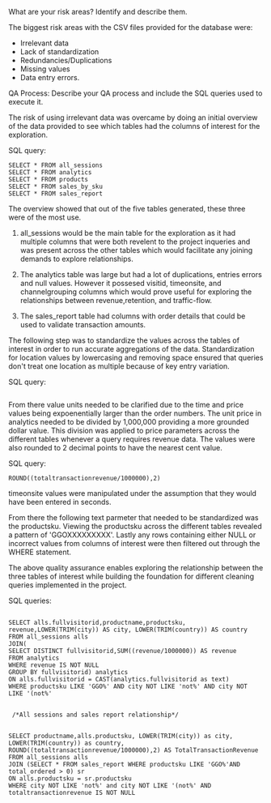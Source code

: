 What are your risk areas? Identify and describe them.

The biggest risk areas with the CSV files provided for the database were:
- Irrelevant data 
- Lack of standardization 
- Redundancies/Duplications
- Missing values
- Data entry errors.


QA Process:
Describe your QA process and include the SQL queries used to execute it.


The risk of using irrelevant data was overcame by doing an initial overview of the data provided to see which tables had the columns of interest for the exploration.

SQL query:
```
SELECT * FROM all_sessions
SELECT * FROM analytics
SELECT * FROM products
SELECT * FROM sales_by_sku
SELECT * FROM sales_report
```

The overview showed that out of the five tables generated, these three were of the most use.

1. all_sessions would be the main table for the exploration as it had multiple columns that were both revelent to the project inqueries and was present across the other tables which would facilitate any joining demands to explore relationships.

2. The analytics table was large but had a lot of duplications, entries errors and null values. However it possesed visitid, timeonsite, and channelgrouping columns which would prove useful for exploring the relationships between revenue,retention, and traffic-flow.

3. The sales_report table had columns with order details that could be used to validate transaction amounts. 

The following step was to standardize the values across the tables of interest in order to run accurate aggregations of the data. Standardization for location values by lowercasing and removing space ensured that queries don't treat one location as multiple because of key entry variation.

SQL query:
```LOWER(TRIM(country)) as Country, LOWER(TRIM(city)) as City
```

From there value units needed to be clarified due to the time and price values being expoenentially larger than the order numbers. The unit price in analytics needed to be divided by 1,000,000 providing a more grounded dollar value. This division was applied to price parameters across the different tables whenever a query requires revenue data. The values were also rounded to 2 decimal points to have the nearest cent value.

SQL query: 
```
ROUND((totaltransactionrevenue/1000000),2)
```
timeonsite values were manipulated under the assumption that they would have been entered in seconds.

From there the following text parmeter that needed to be standardized was the productsku. Viewing the productsku across the different tables revealed a pattern of 'GGOXXXXXXXXX'. Lastly any rows containing either NULL or incorrect values from columns of interest were then filtered out through the WHERE statement. 

The above quality assurance enables exploring the relationship between the three tables of interest while building the foundation for different cleaning queries implemented in the project.

SQL queries:
``` /*All sessions and analytics relationship*/

SELECT alls.fullvisitorid,productname,productsku, revenue,LOWER(TRIM(city)) AS city, LOWER(TRIM(country)) AS country
FROM all_sessions alls
JOIN(
SELECT DISTINCT fullvisitorid,SUM((revenue/1000000)) AS revenue
FROM analytics
WHERE revenue IS NOT NULL
GROUP BY fullvisitorid) analytics
ON alls.fullvisitorid = CAST(analytics.fullvisitorid as text)
WHERE productsku LIKE 'GGO%' AND city NOT LIKE 'not%' AND city NOT LIKE '(not%'

 
 /*All sessions and sales report relationship*/


SELECT productname,alls.productsku, LOWER(TRIM(city)) as city, LOWER(TRIM(country)) as country,
ROUND((totaltransactionrevenue/1000000),2) AS TotalTransactionRevenue
FROM all_sessions alls
JOIN (SELECT * FROM sales_report WHERE productsku LIKE 'GGO%'AND total_ordered > 0) sr
ON alls.productsku = sr.productsku
WHERE city NOT LIKE 'not%' and city NOT LIKE '(not%' AND totaltransactionrevenue IS NOT NULL
```




